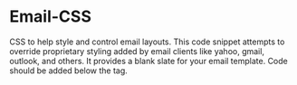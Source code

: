 # Email-CSS
CSS to help style and control email layouts. This code snippet attempts to override proprietary styling added by email clients like yahoo, gmail, outlook, and others. It provides a blank slate for your email template.  Code should be added below the <head> tag.
